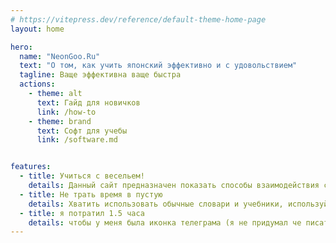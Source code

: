 ```yaml
---
# https://vitepress.dev/reference/default-theme-home-page
layout: home

hero:
  name: "NeonGoo.Ru"
  text: "О том, как учить японский эффективно и с удовольствием"
  tagline: Ваще эффективна ваще быстра
  actions:
    - theme: alt
      text: Гайд для новичков
      link: /how-to
    - theme: brand
      text: Софт для учебы
      link: /software.md


features:
  - title: Учиться с весельем!
    details: Данный сайт предназначен показать способы взаимодействия с японским, которые помогут вам получать максимум удовольствия от процесс
  - title: Не трать время в пустую
    details: Хватить использовать обычные словари и учебники, используй программы и гайды для оптимизации учебы.
  - title: я потратил 1.5 часа
    details: чтобы у меня была иконка телеграма (я не придумал че писать)
---
```


